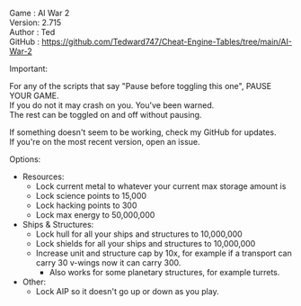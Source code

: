 Game   : AI War 2  
Version: 2.715  
Author : Ted  
GitHub : https://github.com/Tedward747/Cheat-Engine-Tables/tree/main/AI-War-2

Important:  

For any of the scripts that say "Pause before toggling this one", PAUSE YOUR GAME.  
If you do not it may crash on you. You've been warned.  
The rest can be toggled on and off without pausing.

If something doesn't seem to be working, check my GitHub for updates.  
If you're on the most recent version, open an issue.

Options:  
  * Resources:
    * Lock current metal to whatever your current max storage amount is
    * Lock science points to 15,000
    * Lock hacking points to 300
    * Lock max energy to 50,000,000
  * Ships & Structures:
    * Lock hull for all your ships and structures to 10,000,000
    * Lock shields for all your ships and structures to 10,000,000
    * Increase unit and structure cap by 10x, for example if a transport can carry 30 v-wings now it can carry 300.
      * Also works for some planetary structures, for example turrets.
  * Other:
    * Lock AIP so it doesn't go up or down as you play.
